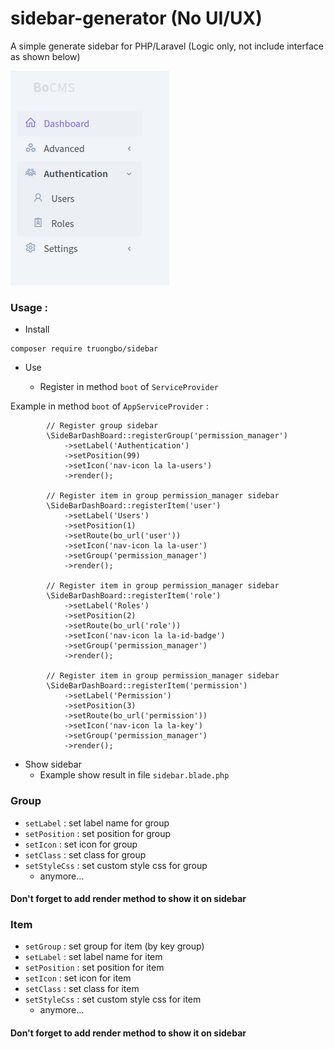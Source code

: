 # sidebar-generator (No UI/UX)
A simple generate sidebar for PHP/Laravel (Logic only, not include interface as shown below)

[<img src="https://github.com/truongbo17/sidebar-generator/blob/main/exam.png?raw=true" />](example)

### Usage :

* Install

```
composer require truongbo/sidebar
```

* Use

  * Register in method `boot` of `ServiceProvider`

Example in method `boot` of `AppServiceProvider` : 
```injectablephp
        // Register group sidebar
        \SideBarDashBoard::registerGroup('permission_manager')
            ->setLabel('Authentication')
            ->setPosition(99)
            ->setIcon('nav-icon la la-users')
            ->render();

        // Register item in group permission_manager sidebar
        \SideBarDashBoard::registerItem('user')
            ->setLabel('Users')
            ->setPosition(1)
            ->setRoute(bo_url('user'))
            ->setIcon('nav-icon la la-user')
            ->setGroup('permission_manager')
            ->render();

        // Register item in group permission_manager sidebar
        \SideBarDashBoard::registerItem('role')
            ->setLabel('Roles')
            ->setPosition(2)
            ->setRoute(bo_url('role'))
            ->setIcon('nav-icon la la-id-badge')
            ->setGroup('permission_manager')
            ->render();

        // Register item in group permission_manager sidebar
        \SideBarDashBoard::registerItem('permission')
            ->setLabel('Permission')
            ->setPosition(3)
            ->setRoute(bo_url('permission'))
            ->setIcon('nav-icon la la-key')
            ->setGroup('permission_manager')
            ->render();
```

* Show sidebar
  * Example show result in file `sidebar.blade.php`

### Group
* `setLabel` : set label name for group
* `setPosition` : set position for group
* `setIcon` : set icon for group
* `setClass` : set class for group
* `setStyleCss` : set custom style css for group
  * anymore...

#### Don't forget to add render method to show it on sidebar

### Item
* `setGroup` : set group for item (by key group)
* `setLabel` : set label name for item
* `setPosition` : set position for item
* `setIcon` : set icon for item
* `setClass` : set class for item
* `setStyleCss` : set custom style css for item
  * anymore...

#### Don't forget to add render method to show it on sidebar
